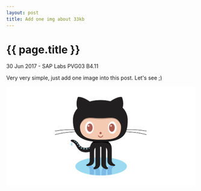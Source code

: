 ```yaml
---
layout: post
title: Add one img about 33kb
---
```


{{ page.title }}
================

<p class="meta">30 Jun 2017 - SAP Labs PVG03 B4.11</p>

<p>Very very simple, just add one image into this post. Let's see ;)</p>
<a> 
<img src="/images/posts/github-octocat.png">
</a>


